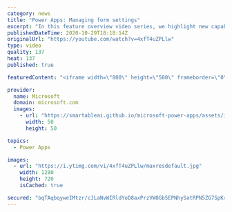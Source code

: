```yaml
---
category: news
title: "Power Apps: Managing form settings"
excerpt: "In this feature overview video series, we highlight new capabilities included in the latest update to Microsoft Power Apps.  Improvements to Microsoft Power Apps for managing form settings and events allow users to set various features on a form in the new modern designer.   Get the most out of Power"
publishedDateTime: 2020-10-29T18:18:14Z
originalUrl: "https://youtube.com/watch?v=4xfT4uZPLlw"
type: video
quality: 137
heat: 137
published: true

featuredContent: "<iframe width=\"800\" height=\"500\" frameborder=\"0\" src=\"https://www.youtube.com/embed/4xfT4uZPLlw\" allow=\"accelerometer; autoplay; encrypted-media; gyroscope; picture-in-picture\" allowfullscreen></iframe>"

provider:
  name: Microsoft
  domain: microsoft.com
  images:
    - url: "https://smartableai.github.io/microsoft-power-apps/assets/images/organizations/microsoft.com-50x50.jpg"
      width: 50
      height: 50

topics:
  - Power Apps

images:
  - url: "https://i.ytimg.com/vi/4xfT4uZPLlw/maxresdefault.jpg"
    width: 1280
    height: 720
    isCached: true

secured: "bqTAqbqyweIMtzr/cJLaNvWIRldYoD8axPrzVW8Gb5EPNhySatRPN5ZG7SpKr2qf7ccVbDD0Rw8LLbOfmmE+CnrKR4qjDuI7mshV0QswNJ1pDls17FeK+dW4TEQYHFtAWw+VsfJwe/TfWOr3kTmfPcgE++C8ZaEOOBr0IgrAMk1oq3yJb4aNGX4zUd0iDW6GqqeGeynfZ37V8dwjI1AZZKjAKRARdXBTcaro7nao3HV2bn165ja53QjUdY/ihRDzHBaxYsQnGVQFiQ+CeB2M++FsMHU2jzQshLz4fmxfs6jbTEW5YGvEdBd4FNQAlKMb68uTCBI2RcXuBiVcNU2Ur3USl3LNKyS/HBfH7a0kLbQY6S1Wip3pY4mhpO3VatbOc8InhyxWNO/nYK6lEWe3riiNLb7ILdZFEBFV+dnWsjvea7TL365YqSAMIJ4mn5OQ;ovcNtNXfwNodxXCkRGnEvw=="
---
```



